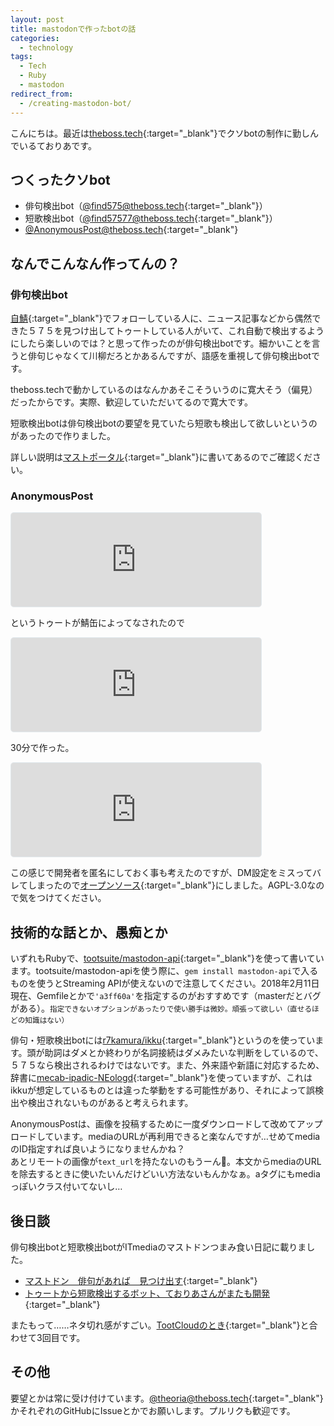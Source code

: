 ```yaml
---
layout: post
title: mastodonで作ったbotの話
categories:
  - technology
tags:
  - Tech
  - Ruby
  - mastodon
redirect_from:
  - /creating-mastodon-bot/
---
```


こんにちは。最近は[theboss.tech](https://theboss.tech){:target="_blank"}でクソbotの制作に勤しんでいるておりあです。

## つくったクソbot
- 俳句検出bot（[@find575@theboss.tech](https://theboss.tech/@find575){:target="_blank"}）
- 短歌検出bot（[@find57577@theboss.tech](https://theboss.tech/@find57577){:target="_blank"}）
- [@AnonymousPost@theboss.tech](https://theboss.tech/@AnonymousPost){:target="_blank"}

## なんでこんなん作ってんの？
### 俳句検出bot
[自鯖](https://wug.fun){:target="_blank"}でフォローしている人に、ニュース記事などから偶然できた５７５を見つけ出してトゥートしている人がいて、これ自動で検出するようにしたら楽しいのでは？と思って作ったのが俳句検出botです。細かいことを言うと俳句じゃなくて川柳だろとかあるんですが、語感を重視して俳句検出botです。

theboss.techで動かしているのはなんかあそこそういうのに寛大そう（偏見）だったからです。実際、歓迎していただいてるので寛大です。

短歌検出botは俳句検出botの要望を見ていたら短歌も検出して欲しいというのがあったので作りました。

詳しい説明は[マストポータル](https://mastportal.info/5445){:target="_blank"}に書いてあるのでご確認ください。

### AnonymousPost
<iframe src="https://theboss.tech/@the_boss/99437804997634914/embed" class="mastodon-embed" style="max-width: 100%; border: 1px solid #e1e8ed; border-radius: 5px;" width="400"></iframe><script src="https://theboss.tech/embed.js" async="async"></script>

というトゥートが鯖缶によってなされたので

<iframe src="https://theboss.tech/@AnonymousPost/99437924748252716/embed" class="mastodon-embed" style="max-width: 100%; border: 1px solid #e1e8ed; border-radius: 5px;" width="400"></iframe>

30分で作った。

<iframe src="https://theboss.tech/@the_boss/99438218725021495/embed" class="mastodon-embed" style="max-width: 100%; border: 1px solid #e1e8ed; border-radius: 5px;" width="400"></iframe>

この感じで開発者を匿名にしておく事も考えたのですが、DM設定をミスってバレてしまったので[オープンソース](https://github.com/theoria24/AnonymousPost4Mstdn){:target="_blank"}にしました。AGPL-3.0なので気をつけてください。

## 技術的な話とか、愚痴とか
いずれもRubyで、[tootsuite/mastodon-api](https://github.com/tootsuite/mastodon-api){:target="_blank"}を使って書いています。tootsuite/mastodon-apiを使う際に、`gem install mastodon-api`で入るものを使うとStreaming APIが使えないので注意してください。2018年2月11日現在、Gemfileとかで`'a3ff60a'`を指定するのがおすすめです（masterだとバグがある）。<small>指定できないオプションがあったりで使い勝手は微妙。頑張って欲しい（直せるほどの知識はない）</small>

俳句・短歌検出botには[r7kamura/ikku](https://github.com/r7kamura/ikku){:target="_blank"}というのを使っています。頭が助詞はダメとか終わりが名詞接続はダメみたいな判断をしているので、５７５なら検出されるわけではないです。また、外来語や新語に対応するため、辞書に[mecab-ipadic-NEologd](https://github.com/neologd/mecab-ipadic-neologd){:target="_blank"}を使っていますが、これはikkuが想定しているものとは違った挙動をする可能性があり、それによって誤検出や検出されないものがあると考えられます。

AnonymousPostは、画像を投稿するために一度ダウンロードして改めてアップロードしています。mediaのURLが再利用できると楽なんですが…せめてmediaのID指定すれば良いようになりませんかね？  
あとリモートの画像が`text_url`を持たないのもうーん🤔。本文からmediaのURLを除去するときに使いたいんだけどいい方法ないもんかなぁ。aタグにもmediaっぽいクラス付いてないし…

## 後日談
俳句検出botと短歌検出botがITmediaのマストドンつまみ食い日記に載りました。

- [マストドン　俳句があれば　見つけ出す](http://www.itmedia.co.jp/news/articles/1802/03/news040.html){:target="_blank"}
- [トゥートから短歌検出するボット、ておりあさんがまたも開発](http://www.itmedia.co.jp/news/articles/1802/11/news035.html){:target="_blank"}

またもって……ネタ切れ感がすごい。[TootCloudのとき](http://www.itmedia.co.jp/news/articles/1710/09/news030.html){:target="_blank"}と合わせて3回目です。

## その他
要望とかは常に受け付けています。[@theoria@theboss.tech](https://theboss.tech/@theoria){:target="_blank"}かそれぞれのGitHubにIssueとかでお願いします。プルリクも歓迎です。
